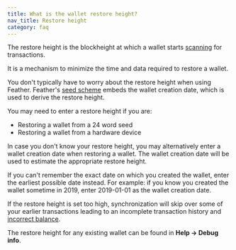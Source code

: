 ```yaml
---
title: What is the wallet restore height?
nav_title: Restore height
category: faq
---
```


The restore height is the blockheight at which a wallet starts [scanning](synchronization) for transactions.

It is a mechanism to minimize the time and data required to restore a wallet.

You don't typically have to worry about the restore height when using Feather. Feather's [seed scheme](seed-scheme) embeds the wallet creation date, which is used to derive the restore height.

You may need to enter a restore height if you are:

- Restoring a wallet from a 24 word seed
- Restoring a wallet from a hardware device


In case you don't know your restore height, you may alternatively enter a wallet creation date when restoring a wallet. The wallet creation date will be used to estimate the appropriate restore height.

If you can't remember the exact date on which you created the wallet, enter the earliest possible date instead. For example: if you know you created the wallet sometime in 2019, enter 2019-01-01 as the wallet creation date.

If the restore height is set too high, synchronization will skip over some of your earlier transactions leading to an incomplete transaction history and [incorrect balance](incorrect-balance).


The restore height for any existing wallet can be found in **Help → Debug info**.
